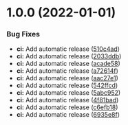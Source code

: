 # 1.0.0 (2022-01-01)


### Bug Fixes

* **ci:** Add automatic release ([510c4ad](https://github.com/lahaxearnaud/healthcheck-bundle/commit/510c4ad04805e024b2635b8a1a26a7d72ad2df80))
* **ci:** Add automatic release ([2033ddb](https://github.com/lahaxearnaud/healthcheck-bundle/commit/2033ddb8eadc4001a91db1ef5b4fb688f88f82a3))
* **ci:** Add automatic release ([acade58](https://github.com/lahaxearnaud/healthcheck-bundle/commit/acade587a37ea6892d26a24e418f2fcb2d286105))
* **ci:** Add automatic release ([a72614f](https://github.com/lahaxearnaud/healthcheck-bundle/commit/a72614f0f8ef49c0d7b57ffffa300cf421fd26a2))
* **ci:** Add automatic release ([aac27e1](https://github.com/lahaxearnaud/healthcheck-bundle/commit/aac27e1ac22f77e4b27eb7c71fb9b35e0630cbba))
* **ci:** Add automatic release ([542ffcd](https://github.com/lahaxearnaud/healthcheck-bundle/commit/542ffcd5e9a19dc0e0179c2e24ebdf399b385420))
* **ci:** Add automatic release ([5abc952](https://github.com/lahaxearnaud/healthcheck-bundle/commit/5abc952dc17d6eb89d9b4dfd23eeb9f1fe6cd374))
* **ci:** Add automatic release ([4f81bad](https://github.com/lahaxearnaud/healthcheck-bundle/commit/4f81bad587bedb747ac8bb1addbfec02034cc683))
* **ci:** Add automatic release ([c6efb18](https://github.com/lahaxearnaud/healthcheck-bundle/commit/c6efb18ee5c4b5ec4fa17ced5512f111c63b9edb))
* **ci:** Add automatic release ([6935e8f](https://github.com/lahaxearnaud/healthcheck-bundle/commit/6935e8fc455a7f431c82f587685dcee396546f43))

